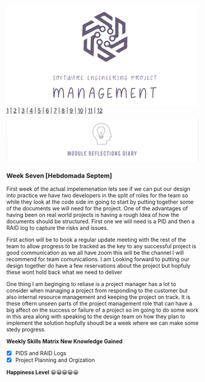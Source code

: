 ![Logo](Images/Logo.png)
[1](/MyPortfolio/SEPM/Unit01.html) | [2](/MyPortfolio/SEPM/Unit02.html) | [3](/MyPortfolio/SEPM/Unit03.html) | [4](/MyPortfolio/SEPM/Unit04.html) | [5](/MyPortfolio/SEPM/Unit05.html) | [6](/MyPortfolio/SEPM/Unit06.html) | [7](/MyPortfolio/SEPM/Unit07.html) | [8](/MyPortfolio/SEPM/Unit08.html) | [9](/MyPortfolio/SEPM/Unit09.html) | [10](/MyPortfolio/SEPM/Unit10.html) | [11](/MyPortfolio/SEPM/Unit11.html) | [12](/MyPortfolio/SEPM/Unit12.html)

![Logo](Images/Diary.png)
### Week Seven [Hebdomada Septem]

First week of the actual impelemenation lets see if we can put our design into practice we have two developers in the split of roles for the team so while they look at the code side im going to start by putting together some of the documents we will need for the project. One of the advantages of having been on real world projects is having a rough Idea of how the documents should be structured. First one we will need is a PID and then a RAID log to capture the risks and issues.

First action will be to book a regular update meeting with the rest of the team to allow progress to be tracked as the key to any successful project is good communication as we all have zoom this will be the channel I will recommend for team comunications. I am Looking forward to putting our design together do have a few reservations about the project but hopfuly these wont hold back what we need to deliver

One thing I am beginging to reliase is a project manager has a lot to consider when managing a project from responding to the customer but also internal resource management and keeping the project on track. It is these oftern unseen parts of the project management role that can have a big affect on the success or failure of a project so im going to do some work in this area along with speaking to the design team on how they plan to implement the solution hopfully shoudl be a week where we can make some stedy progress. 


**Weekly Skills Matrix New Knowledge Gained**

- [x] PIDS and RAID Logs 
- [x] Project Planning and Orgization

**Happiness Level**
😀😀😀😀😀
